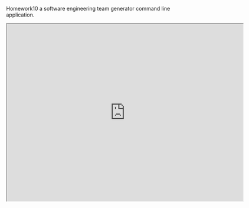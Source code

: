 Homework10
a software engineering team generator command line application.

<iframe src="https://drive.google.com/file/d/18Uir4Q08xn-2g5pfMEYkgyJUzQH40mHy/preview" width="640" height="480"></iframe>
